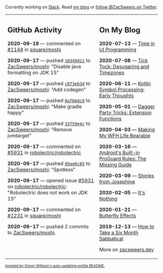 Currently working on [Slack](https://slack.com/). Read [my blog](https://zacsweers.dev/) or [follow @ZacSweers on Twitter](https://twitter.com/ZacSweers).

<table><tr><td valign="top" width="60%">

## GitHub Activity
<!-- githubActivity starts -->
**2020-09-18** — commented on [#1144](https://github.com/square/moshi/issues/1144#issuecomment-694649534) in [square/moshi](https://api.github.com/repos/square/moshi)

**2020-09-17** — pushed [`10349d11`](https://github.com/ZacSweers/moshi/commit/10349d11200fed520e60d9264da4c955ce83ef9c) to [ZacSweers/moshi](https://api.github.com/repos/ZacSweers/moshi): "Disable java formatting on JDK 15"

**2020-09-17** — pushed [`c873eb34`](https://github.com/ZacSweers/moshi/commit/c873eb34e859771eab35031b9ef65c9408d3f7a1) to [ZacSweers/moshi](https://api.github.com/repos/ZacSweers/moshi): "Add codegen"

**2020-09-17** — pushed [`0afb6dc8`](https://github.com/ZacSweers/moshi/commit/0afb6dc8762d6f789019f8daa771bd99acb57238) to [ZacSweers/moshi](https://api.github.com/repos/ZacSweers/moshi): "Make gradle happy"

**2020-09-17** — pushed [`33f59e4c`](https://github.com/ZacSweers/moshi/commit/33f59e4c112947a1ddaf6c57c589546f3f358675) to [ZacSweers/moshi](https://api.github.com/repos/ZacSweers/moshi): "Remove jvmtarget"

**2020-09-17** — commented on [#5931](https://github.com/robolectric/robolectric/issues/5931#issuecomment-694506106) in [robolectric/robolectric](https://api.github.com/repos/robolectric/robolectric)

**2020-09-17** — pushed [`89ae6c05`](https://github.com/ZacSweers/moshi/commit/89ae6c05c5004ec0311fc6df92cb47af735b3b66) to [ZacSweers/moshi](https://api.github.com/repos/ZacSweers/moshi): "Spotless"

**2020-09-17** — opened issue [#5931](https://api.github.com/repos/robolectric/robolectric/issues/5931) on [robolectric/robolectric](https://api.github.com/repos/robolectric/robolectric): "Robolectric does not work on JDK 15"

**2020-09-17** — commented on [#1231](https://github.com/square/moshi/pull/1231#issuecomment-694484747) in [square/moshi](https://api.github.com/repos/square/moshi)

**2020-09-17** — pushed 2 commits to [ZacSweers/moshi](https://api.github.com/repos/ZacSweers/moshi).
<!-- githubActivity ends -->
</td><td valign="top" width="40%">

## On My Blog
<!-- blog starts -->
**2020-07-13** — [Time in UI Programming](https://www.zacsweers.dev/time-in-ui/)

**2020-07-08** — [Tick Tock: Desugaring and Timezones](https://www.zacsweers.dev/ticktock-desugaring-timezones/)

**2020-06-11** — [Kotlin Symbol Processing: Early Thoughts](https://www.zacsweers.dev/kotlin-symbol-processor-early-thoughts/)

**2020-05-01** — [Dagger Party Tricks: Extension Functions](https://www.zacsweers.dev/dagger-party-tricks-extension-functions/)

**2020-04-03** — [Making My WFH Life Bearable](https://www.zacsweers.dev/making-wfh-life-bearable/)

**2020-03-16** — [Android's Built-in ProGuard Rules: The Missing Guide](https://www.zacsweers.dev/android-proguard-rules/)

**2020-03-09** — [Stories from Josephine](https://www.zacsweers.dev/stories-from-josephine/)

**2020-02-05** — [It's Nothing](https://www.zacsweers.dev/its-nothing/)

**2020-01-21** — [Butterfly Effects](https://www.zacsweers.dev/butterfly-effects/)

**2019-12-13** — [How to Take a Six Month Sabbatical](https://www.zacsweers.dev/how-to-take-a-six-month-sabbatical/)
<!-- blog ends -->
More on [zacsweers.dev](https://zacsweers.dev/)
</td></tr></table>

<sub><a href="https://simonwillison.net/2020/Jul/10/self-updating-profile-readme/">Inspired by Simon Willison's auto-updating profile README.</a></sub>